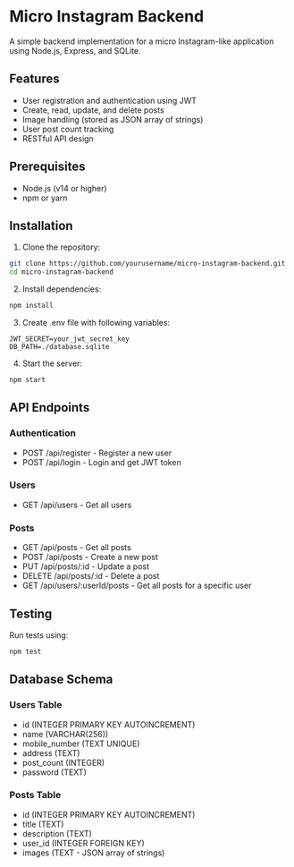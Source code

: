 # Micro Instagram Backend

A simple backend implementation for a micro Instagram-like application using Node.js, Express, and SQLite.

## Features

- User registration and authentication using JWT
- Create, read, update, and delete posts
- Image handling (stored as JSON array of strings)
- User post count tracking
- RESTful API design

## Prerequisites

- Node.js (v14 or higher)
- npm or yarn

## Installation

1. Clone the repository:
```bash
git clone https://github.com/yourusername/micro-instagram-backend.git
cd micro-instagram-backend
```

2. Install dependencies:
```bash
npm install
```

3. Create .env file with following variables:
```
JWT_SECRET=your_jwt_secret_key
DB_PATH=./database.sqlite
```

4. Start the server:
```bash
npm start
```

## API Endpoints

### Authentication
- POST /api/register - Register a new user
- POST /api/login - Login and get JWT token

### Users
- GET /api/users - Get all users

### Posts
- GET /api/posts - Get all posts
- POST /api/posts - Create a new post
- PUT /api/posts/:id - Update a post
- DELETE /api/posts/:id - Delete a post
- GET /api/users/:userId/posts - Get all posts for a specific user

## Testing

Run tests using:
```bash
npm test
```

## Database Schema

### Users Table
- id (INTEGER PRIMARY KEY AUTOINCREMENT)
- name (VARCHAR(256))
- mobile_number (TEXT UNIQUE)
- address (TEXT)
- post_count (INTEGER)
- password (TEXT)

### Posts Table
- id (INTEGER PRIMARY KEY AUTOINCREMENT)
- title (TEXT)
- description (TEXT)
- user_id (INTEGER FOREIGN KEY)
- images (TEXT - JSON array of strings)
